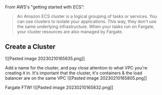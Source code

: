 From AWS's "getting started with ECS":
> An Amazon ECS cluster is a logical grouping of tasks or services. You can use clusters to isolate your applications. This way, they don't use the same underlying infrastructure. When your tasks run on Fargate, your cluster resources are also managed by Fargate.

## Create a Cluster
![[Pasted image 20230210165635.png]]

Add a name for the cluster, and pay close attention to what VPC you're creating it in. It's important that the cluster, it's containers & the load balancer are on the same VPC
![[Pasted image 20230210165805.png]]

Fargate FTW!
![[Pasted image 20230210165832.png]]
